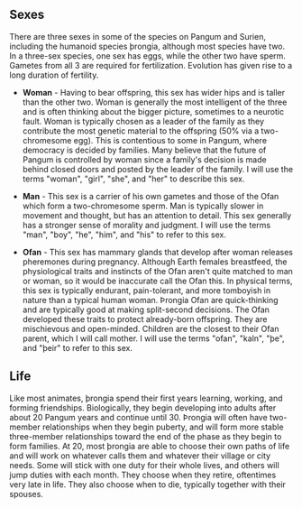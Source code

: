 ## Sexes

There are three sexes in some of the species on Pangum and Surien, including the humanoid species þrongia, although most species have two. In a three-sex species, one sex has eggs, while the other two have sperm. Gametes from all 3 are required for fertilization. Evolution has given rise to a long duration of fertility.

- **Woman** - Having to bear offspring, this sex has wider hips and is taller than the other two. Woman is generally the most intelligent of the three and is often thinking about the bigger picture, sometimes to a neurotic fault. Woman is typically chosen as a leader of the family as they contribute the most genetic material to the offspring (50% via a two-chromesome egg). This is contentious to some in Pangum, where democracy is decided by families. Many believe that the future of Pangum is controlled by woman since a family's decision is made behind closed doors and posted by the leader of the family. I will use the terms "woman", "girl", "she", and "her" to describe this sex.

- **Man** - This sex is a carrier of his own gametes and those of the Ofan which form a two-chromesome sperm. Man is typically slower in movement and thought, but has an attention to detail. This sex generally has a stronger sense of morality and judgment. I will use the terms "man", "boy", "he", "him", and "his" to refer to this sex.

- **Ofan** - This sex has mammary glands that develop after woman releases pheremones during pregnancy. Although Earth females breastfeed, the physiological traits and instincts of the Ofan aren't quite matched to man or woman, so it would be inaccurate call the Ofan this. In physical terms, this sex is typically endurant, pain-tolerant, and more tomboyish in nature than a typical human woman. Þrongia Ofan are quick-thinking and are typically good at making split-second decisions. The Ofan developed these traits to protect already-born offspring. They are mischievous and open-minded. Children are the closest to their Ofan parent, which I will call mother. I will use the terms "ofan", "kaln", "þe", and "þeir" to refer to this sex.



## Life

Like most animates, þrongia spend their first years learning, working, and forming friendships. Biologically, they begin developing into adults after about 20 Pangum years and continue until 30. Þrongia will often have two-member relationships when they begin puberty, and will form more stable three-member relationships toward the end of the phase as they begin to form families. At 20, most þrongia are able to choose their own paths of life and will work on whatever calls them and whatever their village or city needs. Some will stick with one duty for their whole lives, and others will jump duties with each month. They choose when they retire, oftentimes very late in life. They also choose when to die, typically together with their spouses.
